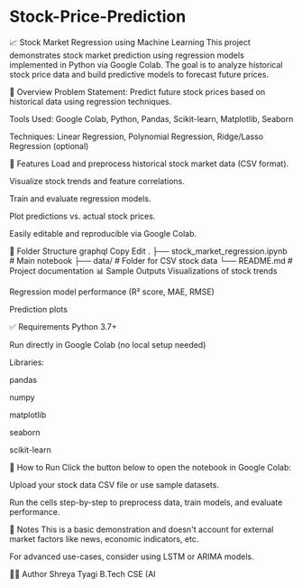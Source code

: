 # Stock-Price-Prediction
📈 Stock Market Regression using Machine Learning
This project demonstrates stock market prediction using regression models implemented in Python via Google Colab. The goal is to analyze historical stock price data and build predictive models to forecast future prices.

🧠 Overview
Problem Statement: Predict future stock prices based on historical data using regression techniques.

Tools Used: Google Colab, Python, Pandas, Scikit-learn, Matplotlib, Seaborn

Techniques: Linear Regression, Polynomial Regression, Ridge/Lasso Regression (optional)

🚀 Features
Load and preprocess historical stock market data (CSV format).

Visualize stock trends and feature correlations.

Train and evaluate regression models.

Plot predictions vs. actual stock prices.

Easily editable and reproducible via Google Colab.

📂 Folder Structure
graphql
Copy
Edit
.
├── stock_market_regression.ipynb  # Main notebook
├── data/                          # Folder for CSV stock data
└── README.md                      # Project documentation
📊 Sample Outputs
Visualizations of stock trends

Regression model performance (R² score, MAE, RMSE)

Prediction plots

✅ Requirements
Python 3.7+

Run directly in Google Colab (no local setup needed)

Libraries:

pandas

numpy

matplotlib

seaborn

scikit-learn

🔗 How to Run
Click the button below to open the notebook in Google Colab:

Upload your stock data CSV file or use sample datasets.

Run the cells step-by-step to preprocess data, train models, and evaluate performance.

📝 Notes
This is a basic demonstration and doesn't account for external market factors like news, economic indicators, etc.

For advanced use-cases, consider using LSTM or ARIMA models.

🙋‍♀️ Author
Shreya Tyagi
B.Tech CSE (AI
